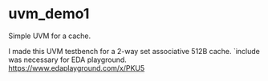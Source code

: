 # uvm_demo1
Simple UVM for a cache.

I made this UVM testbench for a 2-way set associative 512B cache. `include was necessary for EDA playground. https://www.edaplayground.com/x/PKU5
